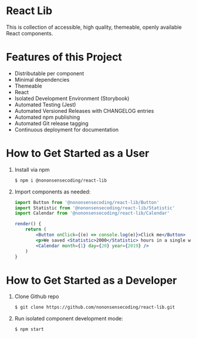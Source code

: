 # React Lib

This is collection of accessible, high quality, themeable, openly available React components.

# Features of this Project

- Distributable per component
- Minimal dependencies
- Themeable
- React
- Isolated Development Environment (Storybook)
- Automated Testing (Jest)
- Automated Versioned Releases with CHANGELOG entries
- Automated npm publishing
- Automated Git release tagging
- Continuous deployment for documentation

# How to Get Started as a User

1. Install via npm

   ```sh
   $ npm i @nononsensecoding/react-lib
   ```

2. Import components as needed:

   ```jsx
   import Button from '@nononsensecoding/react-lib/Button'
   import Statistic from '@nononsensecoding/react-lib/Statistic'
   import Calendar from '@nononsensecoding/react-lib/Calendar'

   render() {
       return (
           <Button onClick={(e) => console.log(e)}>Click me</Button>
           <p>We saved <Statistic>2000</Statistic> hours in a single week using react-lib!</p>
           <Calendar month={1} day={20} year={2019} />
       )
   }
   ```

# How to Get Started as a Developer

1. Clone Github repo

   ```sh
   $ git clone https://github.com/nononsensecoding/react-lib.git
   ```

2. Run isolated component development mode:

   ```sh
   $ npm start
   ```
